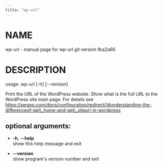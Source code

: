 ```yaml
---
title: "wp-url"
---
```



# NAME

wp-url - manual page for wp-url git version fba2a66

# DESCRIPTION

usage: wp-url \[-h\] \[--version\]

Print the URL of the WordPress website. Show what is the full URL to the
WordPress site main page. For details see
https://seravo.com/docs/configuration/redirect/\#understanding-the-differenceof-get\_home-and-get\_siteurl-in-wordpress

## optional arguments:

  - **-h**, **--help**  
    show this help message and exit

  - **--version**  
    show program's version number and exit
